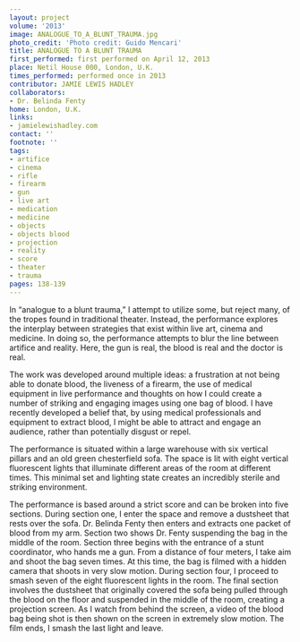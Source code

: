 ```yaml
---
layout: project
volume: '2013'
image: ANALOGUE_TO_A_BLUNT_TRAUMA.jpg
photo_credit: 'Photo credit: Guido Mencari'
title: ANALOGUE TO A BLUNT TRAUMA
first_performed: first performed on April 12, 2013
place: Netil House 000, London, U.K.
times_performed: performed once in 2013
contributor: JAMIE LEWIS HADLEY
collaborators:
- Dr. Belinda Fenty
home: London, U.K.
links:
- jamielewishadley.com
contact: ''
footnote: ''
tags:
- artifice
- cinema
- rifle
- firearm
- gun
- live art
- medication
- medicine
- objects
- objects blood
- projection
- reality
- score
- theater
- trauma
pages: 138-139
---
```


In “analogue to a blunt trauma,” I attempt to utilize some, but reject many, of the tropes found in traditional theater. Instead, the performance explores the interplay between strategies that exist within live art, cinema and medicine. In doing so, the performance attempts to blur the line between artifice and reality. Here, the gun is real, the blood is real and the doctor is real.

The work was developed around multiple ideas: a frustration at not being able to donate blood, the liveness of a firearm, the use of medical equipment in live performance and thoughts on how I could create a number of striking and engaging images using one bag of blood. I have recently developed a belief that, by using medical professionals and equipment to extract blood, I might be able to attract and engage an audience, rather than potentially disgust or repel.

The performance is situated within a large warehouse with six vertical pillars and an old green chesterfield sofa. The space is lit with eight vertical fluorescent lights that illuminate different areas of the room at different times. This minimal set and lighting state creates an incredibly sterile and striking environment.

The performance is based around a strict score and can be broken into five sections. During section one, I enter the space and remove a dustsheet that rests over the sofa. Dr. Belinda Fenty then enters and extracts one packet of blood from my arm. Section two shows Dr. Fenty suspending the bag in the middle of the room. Section three begins with the entrance of a stunt coordinator, who hands me a gun. From a distance of four meters, I take aim and shoot the bag seven times. At this time, the bag is filmed with a hidden camera that shoots in very slow motion. During section four, I proceed to smash seven of the eight fluorescent lights in the room. The final section involves the dustsheet that originally covered the sofa being pulled through the blood on the floor and suspended in the middle of the room, creating a projection screen. As I watch from behind the screen, a video of the blood bag being shot is then shown on the screen in extremely slow motion. The film ends, I smash the last light and leave.
